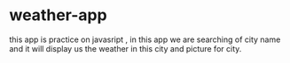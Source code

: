 # weather-app
this app is practice on javasript , in this app we are searching of city name and it will display us the weather in this city and picture for city.

